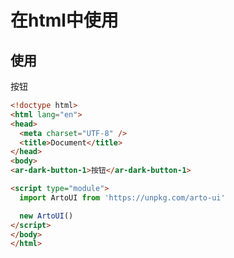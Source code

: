 # 在html中使用

## 使用

<ar-light-button-1>按钮</ar-light-button-1>

```html
<!doctype html>
<html lang="en">
<head>
  <meta charset="UTF-8" />
  <title>Document</title>
</head>
<body>
<ar-dark-button-1>按钮</ar-dark-button-1>

<script type="module">
  import ArtoUI from 'https://unpkg.com/arto-ui'

  new ArtoUI()
</script>
</body>
</html>

```